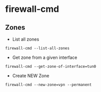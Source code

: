 # firewall-cmd


## Zones

* List all zones

`firewall-cmd --list-all-zones`

* Get zone from a given interface

`firewall-cmd --get-zone-of-interface=tun0`

* Create NEW Zone

`firewall-cmd --new-zone=vpn --permanent`
